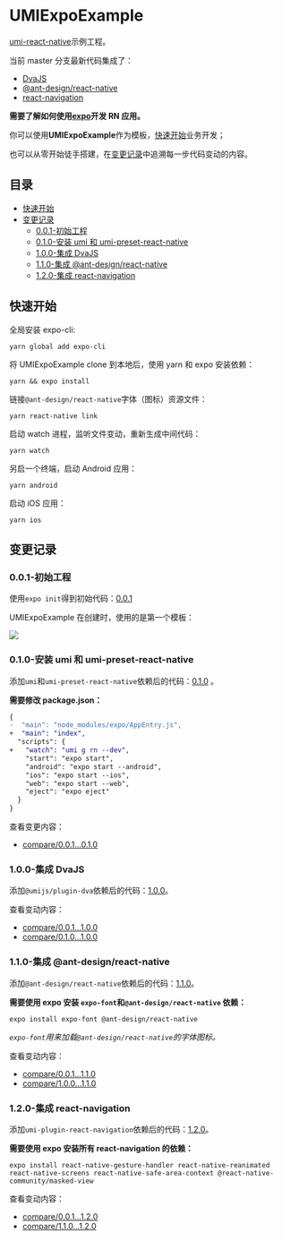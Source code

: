 # UMIExpoExample

[umi-react-native](https://github.com/xuyuanxiang/umi-react-native#readme)示例工程。

当前 master 分支最新代码集成了：

- [DvaJS](https://dvajs.com/)
- [@ant-design/react-native](https://rn.mobile.ant.design/index-cn)
- [react-navigation](https://reactnavigation.org/)

**需要了解如何使用[expo](https://expo.io/learn)开发 RN 应用。**

你可以使用**UMIExpoExample**作为模板，[快速开始](#%E5%BF%AB%E9%80%9F%E5%BC%80%E5%A7%8B)业务开发；

也可以从零开始徒手搭建，在[变更记录](#%E5%8F%98%E6%9B%B4%E8%AE%B0%E5%BD%95)中追溯每一步代码变动的内容。

## 目录

- [快速开始](#%E5%BF%AB%E9%80%9F%E5%BC%80%E5%A7%8B)
- [变更记录](#%E5%8F%98%E6%9B%B4%E8%AE%B0%E5%BD%95)
  - [0.0.1-初始工程](#001-%E5%88%9D%E5%A7%8B%E5%B7%A5%E7%A8%8B)
  - [0.1.0-安装 umi 和 umi-preset-react-native](#010-%E5%AE%89%E8%A3%85-umi-%E5%92%8C-umi-preset-react-native)
  - [1.0.0-集成 DvaJS](#100-%E9%9B%86%E6%88%90-dvajs)
  - [1.1.0-集成 @ant-design/react-native](#110-%E9%9B%86%E6%88%90-ant-designreact-native)
  - [1.2.0-集成 react-navigation](#120-%E9%9B%86%E6%88%90-react-navigation)

## 快速开始

全局安装 expo-cli:

```npm
yarn global add expo-cli
```

将 UMIExpoExample clone 到本地后，使用 yarn 和 expo 安装依赖：

```npm
yarn && expo install
```

链接`@ant-design/react-native`字体（图标）资源文件：

```npm
yarn react-native link
```

启动 watch 进程，监听文件变动，重新生成中间代码：

```npm
yarn watch
```

另启一个终端，启动 Android 应用：

```npm
yarn android
```

启动 iOS 应用：

```npm
yarn ios
```

## 变更记录

### 0.0.1-初始工程

使用`expo init`得到初始代码：[0.0.1](https://github.com/xuyuanxiang/UMIExpoExample/tree/0.0.1)

UMIExpoExample 在创建时，使用的是第一个模板：

![](https://cdn.xuyuanxiang.me/initial_template_a02ffdb8.png)

### 0.1.0-安装 umi 和 umi-preset-react-native

添加`umi`和`umi-preset-react-native`依赖后的代码：[0.1.0](https://github.com/xuyuanxiang/UMIExpoExample/tree/0.1.0) 。

**需要修改 package.json：**

```diff
{
-  "main": "node_modules/expo/AppEntry.js",
+  "main": "index",
  "scripts": {
+   "watch": "umi g rn --dev",
    "start": "expo start",
    "android": "expo start --android",
    "ios": "expo start --ios",
    "web": "expo start --web",
    "eject": "expo eject"
  }
}
```

查看变更内容：

- [compare/0.0.1...0.1.0](https://github.com/xuyuanxiang/UMIExpoExample/compare/0.0.1...0.1.0)

### 1.0.0-集成 DvaJS

添加`@umijs/plugin-dva`依赖后的代码：[1.0.0](https://github.com/xuyuanxiang/UMIExpoExample/tree/1.0.0)。

查看变动内容：

- [compare/0.0.1...1.0.0](https://github.com/xuyuanxiang/UMIExpoExample/compare/0.0.1...1.0.0)
- [compare/0.1.0...1.0.0](https://github.com/xuyuanxiang/UMIExpoExample/compare/0.1.0...1.0.0)

### 1.1.0-集成 @ant-design/react-native

添加`@ant-design/react-native`依赖后的代码：[1.1.0](https://github.com/xuyuanxiang/UMIExpoExample/tree/1.1.0)。

**需要使用 expo 安装 `expo-font`和`@ant-design/react-native` 依赖：**

```npm
expo install expo-font @ant-design/react-native
```

_`expo-font`用来加载`@ant-design/react-native`的字体图标。_

查看变动内容：

- [compare/0.0.1...1.1.0](https://github.com/xuyuanxiang/UMIExpoExample/compare/0.0.1...1.1.0)
- [compare/1.0.0...1.1.0](https://github.com/xuyuanxiang/UMIExpoExample/compare/1.0.0...1.1.0)

### 1.2.0-集成 react-navigation

添加`umi-plugin-react-navigation`依赖后的代码：[1.2.0](https://github.com/xuyuanxiang/UMIExpoExample/tree/1.2.0)。

**需要使用 expo 安装所有 react-navigation 的依赖：**

```npm
expo install react-native-gesture-handler react-native-reanimated react-native-screens react-native-safe-area-context @react-native-community/masked-view
```

查看变动内容：

- [compare/0.0.1...1.2.0](https://github.com/xuyuanxiang/UMIExpoExample/compare/0.0.1...1.2.0)
- [compare/1.1.0...1.2.0](https://github.com/xuyuanxiang/UMIExpoExample/compare/1.0.0...1.2.0)
